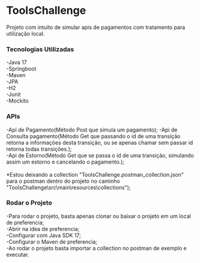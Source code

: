 # ToolsChallenge

Projeto com intuito de simular apis de pagamentos com tratamento para utilização local.

### Tecnologias Utilizadas

-Java 17<br />
-Springboot<br />
-Maven<br />
-JPA<br />
-H2<br />
-Junit<br />
-Mockito<br />

### APIs

-Api de Pagamento(Método Post que simula um pagamento);
-Api de Consulta pagamento(Método Get que passando o id de uma transição retorna a informações desta transição, ou se apenas chamar sem passar id retorna todas transições.); <br />
-Api de Estorno(Método Get que se passa o id de uma transição, simulando assim um estorno e cancelando o pagamento.); <br /> <br />
*Estou deixando a collection "ToolsChallenge.postman_collection.json" para o postman dentro do projeto no caminho "ToolsChallenge\src\main\resources\collections"); <br />

### Rodar o Projeto

-Para rodar o projeto, basta apenas clonar ou baixar o projeto em um local de preferencia;<br />
-Abrir na idea de preferencia;<br />
-Configurar com Java SDK 17;<br />
-Configurar o Maven de preferencia;<br />
-Ao rodar o projeto basta importar a collection no postman de exemplo e executar.
